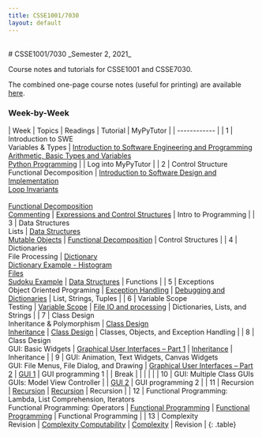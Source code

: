 ```yaml
---
title: CSSE1001/7030
layout: default
---
```

<br/>
# CSSE1001/7030
_Semester 2, 2021_<br/>

Course notes and tutorials for CSSE1001 and CSSE7030.

The combined one-page course notes (useful for printing) are available [here](/notes/all).

### Week-by-Week

| Week | Topics | Readings | Tutorial | MyPyTutor |
| ------------ |
| 1 | Introduction to SWE<br/>Variables & Types | [Introduction to Software Engineering and Programming](/notes/software-engineering)<br/>[Arithmetic, Basic Types and Variables](/notes/arithmetic-types-variables)<br/>[Python Programming](/notes/python-programming) | | Log into MyPyTutor |
| 2 | Control Structure<br/>Functional Decomposition | [Introduction to Software Design and Implementation](notes/2A1_control_structures)<br/>[Loop Invariants](/notes/2A2_loop_invariants)<br/><br/>[Functional Decomposition](/notes/2B0_functional_decomposition)<br/>[Commenting](/notes/2B1_commenting) | [Expressions and Control Structures](/tutorials/expressions-control-structures) | Intro to Programming |
| 3 | Data Structures<br/>Lists | [Data Structures](/notes/data_structures)<br/>[Mutable Objects](/notes/3B_mutable_objects) | [Functional Decomposition](/tutorials/functional-decomposition) | Control Structures |
| 4 | Dictionaries<br/>File Processing | [Dictionary](/notes/4A0_dictionary)<br/>[Dictionary Example - Histogram](/notes/4A1_Dictionary_Example_Histogram)<br/>[Files](/notes/4B0_files)<br/>[Sudoku Example](/notes/4B1_lists_and_files_example_sudoku) | [Data Structures](/tutorials/data-structures) | Functions |
| 5 | Exceptions<br/>Object Oriented Programing | [Exception Handling](/notes/5A0_Exception_Handling) | [Debugging and Dictionaries](/tutorials/debugging-and-dictionaries) | List, Strings, Tuples |
| 6 | Variable Scope<br/>Testing | [Variable Scope](/notes/6A0_variable_scope) | [File IO and processing](/tutorials/file-processing) | Dictionaries, Lists, and Strings |
| 7 | Class Design<br/>Inheritance & Polymorphism | [Class Design](/notes/7A0_class_design)<br/>[Inheritance](/notes/7B0_inheritance) | [Class Design](/tutorials/class-design) | Classes, Objects, and Exception Handling |
| 8 | Class Design<br/>GUI: Basic Widgets | [Graphical User Interfaces – Part 1](/notes/8B0_GUI_01) | [Inheritance](/tutorials/inheritance) | Inheritance |
| 9 | GUI: Animation, Text Widgets, Canvas Widgets<br/>GUI: File Menus, File Dialog, and Drawing | [Graphical User Interfaces – Part 2](/notes/9B0_GUI_02) | [GUI 1](/tutorials/gui1) | GUI programming 1 |
| Break | | | | |
| 10 | GUI: Multiple Class GUIs<br/>GUIs: Model View Controller | | [GUI 2](/tutorials/gui2) | GUI programming 2 |
| 11 | Recursion | [Recursion](/notes/11A0_recursion) | [Recursion](/tutorials/recursion) | Recursion |
| 12 | Functional Programming: Lambda, List Comprehension, Iterators<br/>Functional Programming: Operators | [Functional Programming](/notes/12A0_functional_programming) | [Functional Programming](/tutorials/functional) | Functional Programming |
| 13 | Complexity<br/>Revision | [Complexity Computability](/notes/13A0_complexity_computability) | [Complexity](/tutorials/complexity) | Revision |
{: .table}
